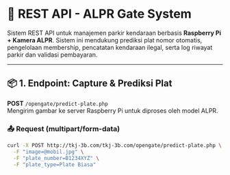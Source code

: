 # 🚗 REST API - ALPR Gate System

Sistem REST API untuk manajemen parkir kendaraan berbasis **Raspberry Pi + Kamera ALPR**. Sistem ini mendukung prediksi plat nomor otomatis, pengelolaan membership, pencatatan kendaraan ilegal, serta log riwayat parkir dan validasi pembayaran.

---

## 📦 1. Endpoint: Capture & Prediksi Plat

**POST** `/opengate/predict-plate.php`  
Mengirim gambar ke server Raspberry Pi untuk diproses oleh model ALPR.

### 📤 Request (multipart/form-data)

```bash
curl -X POST http://tkj-3b.com/tkj-3b.com/opengate/predict-plate.php \
  -F "image=@mobil.jpg" \
  -F "plate_number=B1234XYZ" \
  -F "plate_type=Plate Biasa"
